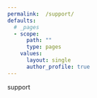 ```yaml
---
permalink:  /support/
defaults:
  # _pages
  - scope:
      path: ""
      type: pages
    values:
      layout: single
      author_profile: true
---
```



support
